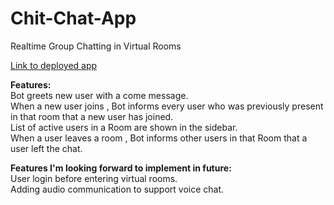 # Chit-Chat-App
Realtime Group Chatting in Virtual Rooms

<a href = "https://chit-chat-deploy.herokuapp.com/">Link to deployed app</a>

<b>Features:</b></br>
Bot greets new user with a come message.</br>
When a new user joins , Bot informs every user who was previously present in that room that a new user has joined.</br>
List of active users in a Room are shown in the sidebar.</br>
When a user leaves a room , Bot informs other users in that Room that a user left the chat.</br>

<b>Features I'm looking forward to implement in future:</b> </br>
User login before entering virtual rooms.</br>
Adding audio communication to support voice chat.</br>



